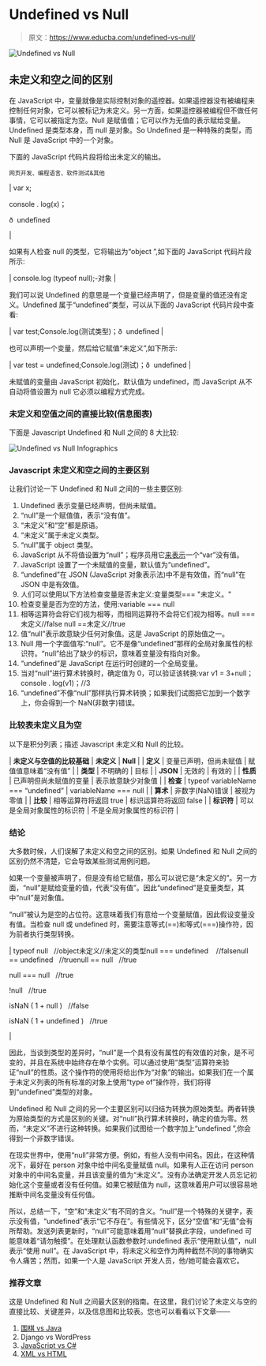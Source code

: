 # Undefined vs Null

> 原文：<https://www.educba.com/undefined-vs-null/>

![Undefined vs Null](img/0de01b04f07feac09730ac1c842a8d20.png)



## 未定义和空之间的区别

在 JavaScript 中，变量就像是实际控制对象的遥控器。如果遥控器没有被编程来控制任何对象，它可以被标记为未定义。另一方面，如果遥控器被编程但不做任何事情，它可以被指定为空。Null 是赋值值；它可以作为无值的表示赋给变量。Undefined 是类型本身，而 null 是对象。So Undefined 是一种特殊的类型，而 Null 是 JavaScript 中的一个对象。

下面的 JavaScript 代码片段将给出未定义的输出。

<small>网页开发、编程语言、软件测试&其他</small>

| var x;

console . log(x)；

ð  undefined

 |

如果有人检查 null 的类型，它将输出为“object ”,如下面的 JavaScript 代码片段所示:

| console.log (typeof null);-对象 |

我们可以说 Undefined 的意思是一个变量已经声明了，但是变量的值还没有定义。Undefined 属于“undefined”类型，可以从下面的 JavaScript 代码片段中查看:

| var test;Console.log(测试类型)；ð  undefined |

也可以声明一个变量，然后给它赋值“未定义”,如下所示:

| var test = undefined;Console.log(测试)；ð  undefined |

未赋值的变量由 JavaScript 初始化，默认值为 undefined，而 JavaScript 从不自动将值设置为 null 它必须以编程方式完成。

### 未定义和空值之间的直接比较(信息图表)

下面是 Javascript Undefined 和 Null 之间的 8 大比较:

![Undefined vs Null Infographics](img/222a73715cef91e0546c6f50b1e29400.png)



### Javascript 未定义和空之间的主要区别

让我们讨论一下 Undefined 和 Null 之间的一些主要区别:

1.  Undefined 表示变量已经声明，但尚未赋值。
2.  “null”是一个赋值值，表示“没有值”。
3.  “未定义”和“空”都是原语。
4.  “未定义”属于未定义类型。
5.  “null”属于 object 类型。
6.  JavaScript 从不将值设置为“null”；程序员用它[来表示](https://www.educba.com/concepts-of-programming-languages/)一个“var”没有值。
7.  JavaScript 设置了一个未赋值的变量，默认值为“undefined”。
8.  “undefined”在 JSON (JavaScript 对象表示法)中不是有效值，而“null”在 JSON 中是有效值。
9.  人们可以使用以下方法检查变量是否未定义:变量类型=== "未定义。"
10.  检查变量是否为空的方法，使用:variable === null
11.  相等运算符会将它们视为相等，而相同运算符不会将它们视为相等。null ===未定义//false null ==未定义//true
12.  值“null”表示故意缺少任何对象值。这是 JavaScript 的原始值之一。
13.  Null 用一个字面值写:“null”。它不是像“undefined”那样的全局对象属性的标识符。“null”给出了缺少的标识，意味着变量没有指向对象。
14.  “undefined”是 JavaScript 在运行时创建的一个全局变量。
15.  当对“null”进行算术转换时，确定值为 0，可以验证该转换:var v1 = 3+null；console . log(v1)；//3
16.  “undefined”不像“null”那样执行算术转换；如果我们试图把它加到一个数字上，你会得到一个 NaN(非数字)错误。

### 比较表未定义且为空

以下是积分列表；描述 Javascript 未定义和 Null 的比较。

| **未定义与空值的比较基础** | **未定义** | **Null** |
| **定义** | 变量已声明，但尚未赋值 | 赋值值意味着“没有值” |
| **类型** | 不明确的 | 目标 |
| **JSON** | 无效的 | 有效的 |
| **性质** | 已声明但尚未赋值的变量 | 表示故意缺少对象值 |
| **检查** | typeof variableName === “undefined” | variableName === null |
| **算术** | 非数字(NaN)错误 | 被视为零值 |
| **比较** | 相等运算符将返回 true | 标识运算符将返回 false |
| **标识符** | 可以是全局对象属性的标识符 | 不是全局对象属性的标识符 |

### 结论

大多数时候，人们误解了未定义和空之间的区别。如果 Undefined 和 Null 之间的区别仍然不清楚，它会导致某些测试用例问题。

如果一个变量被声明了，但是没有给它赋值，那么可以说它是“未定义的”。另一方面，“null”是赋给变量的值，代表“没有值”。因此“undefined”是变量类型，其中“null”是对象值。

“null”被认为是空的占位符。这意味着我们有意给一个变量赋值，因此假设变量没有值。当检查 null 或 undefined 时，需要注意等式(==)和等式(===)操作符，因为前者执行类型转换。

| typeof null   //object未定义//未定义的类型null === undefined    //falsenull == undefined   //truenull == null   //true

null === null   //true

!null   //true

isNaN ( 1 + null )   //false

isNaN ( 1 + undefined )   //true

 |

因此，当谈到类型的差异时，“null”是一个具有没有属性的有效值的对象，是不可变的，并且在系统中始终存在单个实例。可以通过使用“类型”运算符来验证“null”的性质。这个操作符的使用将给出作为“对象”的输出。如果我们在一个属于未定义列表的所有标准的对象上使用“type of”操作符，我们将得到“undefined”类型的对象。

Undefined 和 Null 之间的另一个主要区别可以归结为转换为原始类型。两者转换为原始类型的方式是区别的关键。对“null”执行算术转换时，确定的值为零。然而，“未定义”不进行这种转换。如果我们试图给一个数字加上“undefined ”,你会得到一个非数字错误。

在现实世界中，使用“null”非常方便。例如，有些人没有中间名。因此，在这种情况下，最好在 person 对象中给中间名变量赋值 null。如果有人正在访问 person 对象中的中间名变量，并且该变量的值为“未定义”。没有办法确定开发人员忘记初始化这个变量或者没有任何值。如果它被赋值为 null，这意味着用户可以很容易地推断中间名变量没有任何值。

所以，总结一下，“空”和“未定义”有不同的含义。“null”是一个特殊的关键字，表示没有值，“undefined”表示“它不存在”。有些情况下，区分“空值”和“无值”会有所帮助。发送列表更新时，“null”可能意味着用“null”替换此字段，undefined 可能意味着“请勿触摸”。在处理默认函数参数时:undefined 表示“使用默认值”，null 表示“使用 null”。在 JavaScript 中，将未定义和空作为两种截然不同的事物确实令人痛苦；然而，如果一个人是 JavaScript 开发人员，他/她可能会喜欢它。

### 推荐文章

这是 Undefined 和 Null 之间最大区别的指南。在这里，我们讨论了未定义与空的直接比较、关键差异，以及信息图和比较表。您也可以看看以下文章——

1.  [围棋 vs Java](https://www.educba.com/go-vs-java/)
2.  Django vs WordPress
3.  [JavaScript vs C#](https://www.educba.com/c-sharp-vs-javascript/)
4.  [XML vs HTML](https://www.educba.com/html-vs-xml/)





